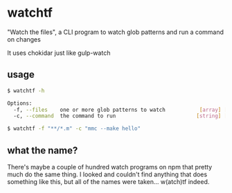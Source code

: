 # watchtf

"Watch the files", a CLI program to watch glob patterns and run a command on changes

It uses chokidar just like gulp-watch 


## usage

```bash
$ watchtf -h

Options:
  -f, --files    one or more glob patterns to watch           [array] [required]
  -c, --command  the command to run                          [string] [required]

$ watchtf -f "**/*.m" -c "mmc --make hello"
```


## what the name?

There's maybe a couple of hundred watch programs on npm that pretty much do the same thing. I looked and couldn't find anything that does something like this, but all of the names were taken... w(atch)tf indeed.
